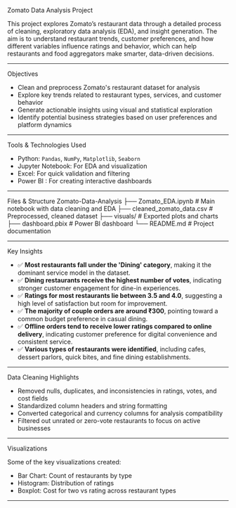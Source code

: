  Zomato Data Analysis Project

This project explores Zomato’s restaurant data through a detailed process of cleaning, exploratory data analysis (EDA), and insight generation. The aim is to understand restaurant trends, customer preferences, and how different variables influence ratings and behavior, which can help restaurants and food aggregators make smarter, data-driven decisions.

---

 Objectives

- Clean and preprocess Zomato's restaurant dataset for analysis
- Explore key trends related to restaurant types, services, and customer behavior
- Generate actionable insights using visual and statistical exploration
- Identify potential business strategies based on user preferences and platform dynamics

---

 Tools & Technologies Used

- Python: `Pandas`, `NumPy`, `Matplotlib`, `Seaborn`
- Jupyter Notebook: For EDA and visualization
- Excel: For quick validation and filtering
- Power BI : For creating interactive dashboards

---

 Files & Structure
Zomato-Data-Analysis
├── Zomato_EDA.ipynb # Main notebook with data cleaning and EDA
├── cleaned_zomato_data.csv # Preprocessed, cleaned dataset
├── visuals/ # Exported plots and charts
├── dashboard.pbix # Power BI dashboard 
└── README.md # Project documentation


---

 Key Insights

- ✅ **Most restaurants fall under the 'Dining' category**, making it the dominant service model in the dataset.
- ✅ **Dining restaurants receive the highest number of votes**, indicating stronger customer engagement for dine-in experiences.
- ✅ **Ratings for most restaurants lie between 3.5 and 4.0**, suggesting a high level of satisfaction but room for improvement.
- ✅ **The majority of couple orders are around ₹300**, pointing toward a common budget preference in casual dining.
- ✅ **Offline orders tend to receive lower ratings compared to online delivery**, indicating customer preference for digital convenience and consistent service.
- ✅ **Various types of restaurants were identified**, including cafes, dessert parlors, quick bites, and fine dining establishments.

---

 Data Cleaning Highlights

- Removed nulls, duplicates, and inconsistencies in ratings, votes, and cost fields
- Standardized column headers and string formatting
- Converted categorical and currency columns for analysis compatibility
- Filtered out unrated or zero-vote restaurants to focus on active businesses

---

 Visualizations

Some of the key visualizations created:
- Bar Chart: Count of restaurants by type
- Histogram: Distribution of ratings
- Boxplot: Cost for two vs rating across restaurant types

---


